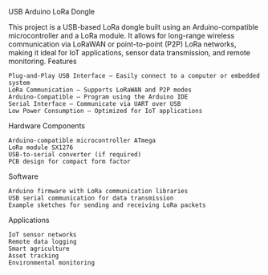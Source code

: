 
USB Arduino LoRa Dongle

This project is a USB-based LoRa dongle built using an Arduino-compatible microcontroller and a LoRa module. It allows for long-range wireless communication via LoRaWAN or point-to-point (P2P) LoRa networks, making it ideal for IoT applications, sensor data transmission, and remote monitoring.
Features

    Plug-and-Play USB Interface – Easily connect to a computer or embedded system
    LoRa Communication – Supports LoRaWAN and P2P modes
    Arduino-Compatible – Program using the Arduino IDE
    Serial Interface – Communicate via UART over USB
    Low Power Consumption – Optimized for IoT applications

Hardware Components

    Arduino-compatible microcontroller ATmega
    LoRa module SX1276
    USB-to-serial converter (if required)
    PCB design for compact form factor

Software

    Arduino firmware with LoRa communication libraries
    USB serial communication for data transmission
    Example sketches for sending and receiving LoRa packets

Applications

    IoT sensor networks
    Remote data logging
    Smart agriculture
    Asset tracking
    Environmental monitoring
